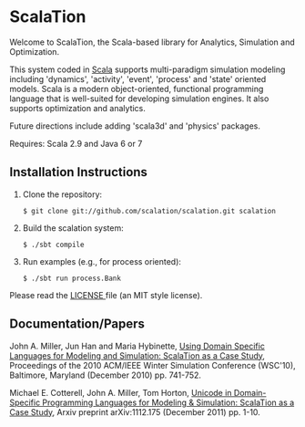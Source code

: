 # ScalaTion

Welcome to ScalaTion, the Scala-based library for Analytics, Simulation and Optimization.

This system coded in [Scala](http://www.scala-lang.org) supports multi-paradigm simulation modeling including 'dynamics', 'activity', 'event', 'process' and 'state' oriented models.
Scala is a modern object-oriented, functional programming language that is well-suited for developing simulation engines.
It also supports optimization and analytics.

Future directions include adding 'scala3d' and 'physics' packages.

Requires: Scala 2.9 and Java 6 or 7

## Installation Instructions </h3>

1. Clone the repository:

    ```
    $ git clone git://github.com/scalation/scalation.git scalation
    ```

2. Build the scalation system:

    ```
    $ ./sbt compile
    ```

4. Run examples (e.g., for process oriented):

    ```
    $ ./sbt run process.Bank
    ```

Please read the <a href = LICENSE.html> LICENSE </a> file (an MIT style license).

## Documentation/Papers

John A. Miller, Jun Han and Maria Hybinette, [Using Domain Specific Languages for Modeling and Simulation: ScalaTion as a Case Study](http://informs-sim.org/wsc10papers/067.pdf), Proceedings of the 2010 ACM/IEEE Winter Simulation Conference (WSC'10), Baltimore, Maryland (December 2010) pp. 741-752.

Michael E. Cotterell, John A. Miller, Tom Horton, [Unicode in Domain-Specific Programming Languages for Modeling & Simulation: ScalaTion as a Case Study](http://arxiv.org/abs/1112.1751), Arxiv preprint arXiv:1112.175 (December 2011) pp. 1-10.

